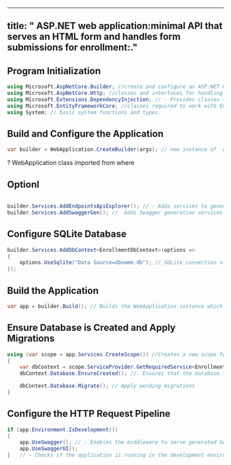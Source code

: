 


<!-- pandoc -f markdown -t html   --standalone   --css copenhagen.css   --toc   --toc-depth=3   --number-sections   input.md   -o output.html 
 -->

<!-- https://github.com/jez/pandoc-markdown-css-theme -->
<!-- dotnet run 
 -->




<!-- dotnet new web -n MyWebApp -->

<!-- create project first then pandochtml -->
<!-- # requiremtns techn terms  -->
<!-- # getwhat is structred destind  saved for future referance for custom fast iteration etc  -->

<!-- https://github.com/emmi-01/EnrollmentAPIv2 -->


---
title: " ASP.NET web application:minimal API that serves an HTML form and handles form submissions for enrollment:." 
---



<!-- dotnet add package Microsoft.EntityFrameworkCore.Sqlite
 -->
## Program Initialization
```cs
using Microsoft.AspNetCore.Builder; //create and configure an ASP.NET Core application.
using Microsoft.AspNetCore.Http; //classes and interfaces for handling HTTP requests and responses.
using Microsoft.Extensions.DependencyInjection; // - Provides classes to register and configure services for dependency injection.
using Microsoft.EntityFrameworkCore; //classes required to work with Entity Framework Core, an ORM (Object-Relational Mapper) for .NET.
using System; // basic system functions and types.

```


## Build and Configure the Application
```cs
var builder = WebApplication.CreateBuilder(args); // new instance of  class to set up conf logging and depedency injection? services for webap

```
? WebApplication class imported from where 

## Optionl 
```cs

builder.Services.AddEndpointsApiExplorer(); // - Adds services to generate API documentation.
builder.Services.AddSwaggerGen(); //  Adds Swagger generation services to the container, which enables the API documentation and testing interface.

```

## Configure SQLite Database

<!--  - Registers the EnrollmentDbContext with the dependency injection container and configures it to use a SQLite database with the specified connection string. -->
```cs
builder.Services.AddDbContext<EnrollmentDbContext>(options =>
{
    options.UseSqlite("Data Source=dbname.db"); // SQLite connection string
});
```


## Build the Application

```cs
var app = builder.Build(); // Builds the WebApplication instance which is used to configure the request pipeline.
```

## Ensure Database is Created and Apply Migrations

```cs
using (var scope = app.Services.CreateScope()) //Creates a new scope for resolving services.
{
    var dbContext = scope.ServiceProvider.GetRequiredService<EnrollmentDbContext>(); // - Retrieves an instance of EnrollmentDbContext from the service provider.
    dbContext.Database.EnsureCreated(); //- Ensures that the database for the context exists. If it doesn't, it creates the database.

    dbContext.Database.Migrate(); // Apply pending migrations 
}

```

## Configure the HTTP Request Pipeline

```cs
if (app.Environment.IsDevelopment())
{
    app.UseSwagger(); // - Enables the middleware to serve generated Swagger as a JSON endpoint.
    app.UseSwaggerUI();
}	// - Checks if the application is running in the development environment.

```


